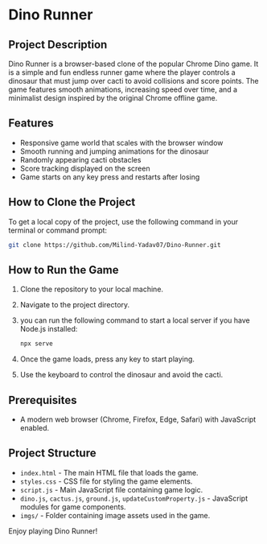 # Dino Runner 

## Project Description
Dino Runner is a browser-based clone of the popular Chrome Dino game. It is a simple and fun endless runner game where the player controls a dinosaur that must jump over cacti to avoid collisions and score points. The game features smooth animations, increasing speed over time, and a minimalist design inspired by the original Chrome offline game.

## Features
- Responsive game world that scales with the browser window
- Smooth running and jumping animations for the dinosaur
- Randomly appearing cacti obstacles
- Score tracking displayed on the screen
- Game starts on any key press and restarts after losing

## How to Clone the Project
To get a local copy of the project, use the following command in your terminal or command prompt:

```bash
git clone https://github.com/Milind-Yadav07/Dino-Runner.git
```


## How to Run the Game
1. Clone the repository to your local machine.
2. Navigate to the project directory.
3. you can run the following command to start a local server if you have Node.js installed:

     ```bash
     npx serve
     ```


4. Once the game loads, press any key to start playing.
5. Use the keyboard to control the dinosaur and avoid the cacti.

## Prerequisites
- A modern web browser (Chrome, Firefox, Edge, Safari) with JavaScript enabled.

## Project Structure
- `index.html` - The main HTML file that loads the game.
- `styles.css` - CSS file for styling the game elements.
- `script.js` - Main JavaScript file containing game logic.
- `dino.js`, `cactus.js`, `ground.js`, `updateCustomProperty.js` - JavaScript modules for game components.
- `imgs/` - Folder containing image assets used in the game.

Enjoy playing Dino Runner!
